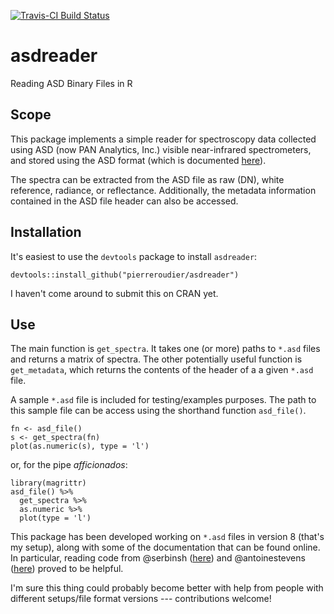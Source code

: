 [![Travis-CI Build Status](https://travis-ci.org/pierreroudier/asdreader.svg?branch=master)](https://travis-ci.org/pierreroudier/asdreader)

# asdreader

Reading ASD Binary Files in R

## Scope

This package implements a simple reader for spectroscopy data collected using ASD (now PAN Analytics, Inc.) visible near-infrared spectrometers, and stored using the ASD format (which is documented [here](http://support.asdi.com/Document/Documents.aspx)).

The spectra can be extracted from the ASD file as raw (DN),
white reference, radiance, or reflectance. Additionally, the metadata information contained 
in the ASD file header can also be accessed.

## Installation

It's easiest to use the `devtools` package to install `asdreader`:

`devtools::install_github("pierreroudier/asdreader")`

I haven't come around to submit this on CRAN yet.

## Use

The main function is `get_spectra`. It takes one (or more) paths to `*.asd` files and returns a matrix of spectra. The other potentially useful function is `get_metadata`, which returns the contents of the header of a a given `*.asd` file.

A sample `*.asd` file is included for testing/examples purposes. The path to this sample file can be access using the shorthand function `asd_file()`. 

```
fn <- asd_file()
s <- get_spectra(fn)
plot(as.numeric(s), type = 'l')
```

or, for the pipe *afficionados*:

```
library(magrittr)
asd_file() %>% 
  get_spectra %>% 
  as.numeric %>% 
  plot(type = 'l')
```

This package has been developed working on `*.asd` files in version 8 (that's my setup), along with some of the documentation that can be found online. In particular, reading code from @serbinsh ([here](https://github.com/serbinsh/R-FieldSpectra)) and @antoinestevens ([here](https://github.com/antoinestevens/prospectr)) proved to be helpful.

I'm sure this thing could probably become better with help from people with different setups/file format versions --- contributions welcome!
